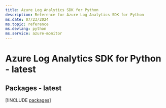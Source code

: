 ```yaml
---
title: Azure Log Analytics SDK for Python
description: Reference for Azure Log Analytics SDK for Python
ms.date: 07/23/2024
ms.topic: reference
ms.devlang: python
ms.service: azure-monitor
---
```

# Azure Log Analytics SDK for Python - latest
## Packages - latest
[!INCLUDE [packages](log-analytics-index.md)]